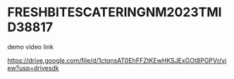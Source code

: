 # FRESHBITESCATERINGNM2023TMID38817

demo video link

https://drive.google.com/file/d/1ctqnsAT0EhFFZtKEwHKSJExGOt8PGPVr/view?usp=drivesdk
